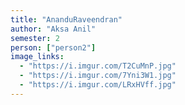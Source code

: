 ```yaml
---
title: "AnanduRaveendran"
author: "Aksa Anil"
semester: 2
person: ["person2"]
image_links:
  - "https://i.imgur.com/T2CuMnP.jpg"
  - "https://i.imgur.com/7Yni3W1.jpg"
  - "https://i.imgur.com/LRxHVff.jpg"
---
```

